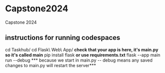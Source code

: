 # Capstone2024
Capstone 2024

## instructions for running codespaces
cd Taskhub/
cd Flask\ Web\ App/
**check that your app is here, it's main.py so it's called main**
pip install flask
 **or use requirements.txt**
flask --app main run --debug
 *** because we start in main.py -- debug means any saved changes to main.py will restart the server***